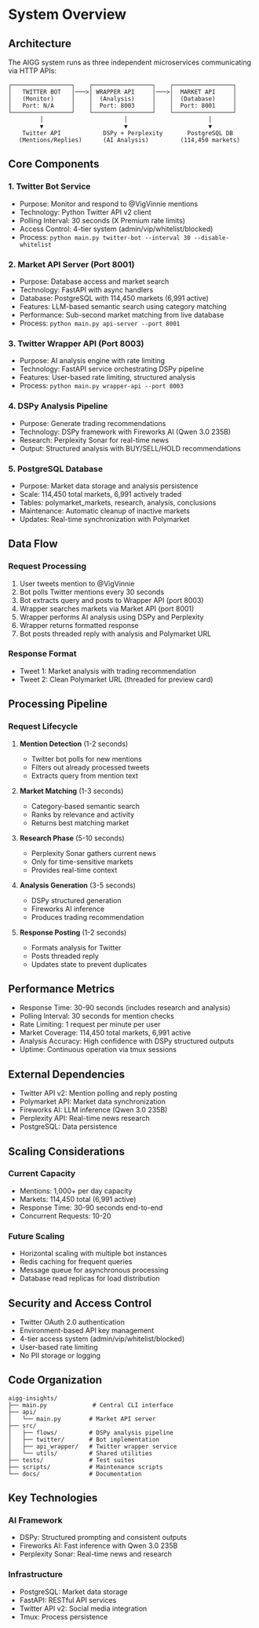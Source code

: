 # System Overview

## Architecture

The AIGG system runs as three independent microservices communicating via HTTP APIs:

```
┌─────────────────┐    ┌─────────────────┐    ┌─────────────────┐
│   TWITTER BOT   │───>│ WRAPPER API     │───>│  MARKET API     │
│   (Monitor)     │    │  (Analysis)     │    │  (Database)     │
│   Port: N/A     │    │  Port: 8003     │    │  Port: 8001     │
└─────────────────┘    └─────────────────┘    └─────────────────┘
         │                       │                       │
         ▼                       ▼                       ▼
    Twitter API            DSPy + Perplexity       PostgreSQL DB
   (Mentions/Replies)      (AI Analysis)         (114,450 markets)
```

## Core Components

### 1. Twitter Bot Service
- Purpose: Monitor and respond to @VigVinnie mentions
- Technology: Python Twitter API v2 client
- Polling Interval: 30 seconds (X Premium rate limits)
- Access Control: 4-tier system (admin/vip/whitelist/blocked)
- Process: `python main.py twitter-bot --interval 30 --disable-whitelist`

### 2. Market API Server (Port 8001)
- Purpose: Database access and market search
- Technology: FastAPI with async handlers
- Database: PostgreSQL with 114,450 markets (6,991 active)
- Features: LLM-based semantic search using category matching
- Performance: Sub-second market matching from live database
- Process: `python main.py api-server --port 8001`

### 3. Twitter Wrapper API (Port 8003)
- Purpose: AI analysis engine with rate limiting
- Technology: FastAPI service orchestrating DSPy pipeline
- Features: User-based rate limiting, structured analysis
- Process: `python main.py wrapper-api --port 8003`

### 4. DSPy Analysis Pipeline
- Purpose: Generate trading recommendations
- Technology: DSPy framework with Fireworks AI (Qwen 3.0 235B)
- Research: Perplexity Sonar for real-time news
- Output: Structured analysis with BUY/SELL/HOLD recommendations

### 5. PostgreSQL Database
- Purpose: Market data storage and analysis persistence
- Scale: 114,450 total markets, 6,991 actively traded
- Tables: polymarket_markets, research, analysis, conclusions
- Maintenance: Automatic cleanup of inactive markets
- Updates: Real-time synchronization with Polymarket

## Data Flow

### Request Processing

1. User tweets mention to @VigVinnie
2. Bot polls Twitter mentions every 30 seconds
3. Bot extracts query and posts to Wrapper API (port 8003)
4. Wrapper searches markets via Market API (port 8001)
5. Wrapper performs AI analysis using DSPy and Perplexity
6. Wrapper returns formatted response
7. Bot posts threaded reply with analysis and Polymarket URL

### Response Format

- Tweet 1: Market analysis with trading recommendation
- Tweet 2: Clean Polymarket URL (threaded for preview card)

## Processing Pipeline

### Request Lifecycle

1. **Mention Detection** (1-2 seconds)
   - Twitter bot polls for new mentions
   - Filters out already processed tweets
   - Extracts query from mention text

2. **Market Matching** (1-3 seconds)
   - Category-based semantic search
   - Ranks by relevance and activity
   - Returns best matching market

3. **Research Phase** (5-10 seconds)
   - Perplexity Sonar gathers current news
   - Only for time-sensitive markets
   - Provides real-time context

4. **Analysis Generation** (3-5 seconds)
   - DSPy structured generation
   - Fireworks AI inference
   - Produces trading recommendation

5. **Response Posting** (1-2 seconds)
   - Formats analysis for Twitter
   - Posts threaded reply
   - Updates state to prevent duplicates

## Performance Metrics

- Response Time: 30-90 seconds (includes research and analysis)
- Polling Interval: 30 seconds for mention checks
- Rate Limiting: 1 request per minute per user
- Market Coverage: 114,450 total markets, 6,991 active
- Analysis Accuracy: High confidence with DSPy structured outputs
- Uptime: Continuous operation via tmux sessions

## External Dependencies

- Twitter API v2: Mention polling and reply posting
- Polymarket API: Market data synchronization
- Fireworks AI: LLM inference (Qwen 3.0 235B)
- Perplexity API: Real-time news research
- PostgreSQL: Data persistence

## Scaling Considerations

### Current Capacity
- Mentions: 1,000+ per day capacity
- Markets: 114,450 total (6,991 active)
- Response Time: 30-90 seconds end-to-end
- Concurrent Requests: 10-20

### Future Scaling
- Horizontal scaling with multiple bot instances
- Redis caching for frequent queries
- Message queue for asynchronous processing
- Database read replicas for load distribution


## Security and Access Control

- Twitter OAuth 2.0 authentication
- Environment-based API key management
- 4-tier access system (admin/vip/whitelist/blocked)
- User-based rate limiting
- No PII storage or logging


## Code Organization

```
aigg-insights/
├── main.py             # Central CLI interface
├── api/
│   └── main.py        # Market API server
├── src/
│   ├── flows/         # DSPy analysis pipeline
│   ├── twitter/       # Bot implementation
│   ├── api_wrapper/   # Twitter wrapper service
│   └── utils/         # Shared utilities
├── tests/             # Test suites
├── scripts/           # Maintenance scripts
└── docs/              # Documentation
```

## Key Technologies

### AI Framework
- DSPy: Structured prompting and consistent outputs
- Fireworks AI: Fast inference with Qwen 3.0 235B
- Perplexity Sonar: Real-time news and research

### Infrastructure
- PostgreSQL: Market data storage
- FastAPI: RESTful API services
- Twitter API v2: Social media integration
- Tmux: Process persistence